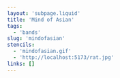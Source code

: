 ```yaml
---
layout: 'subpage.liquid'
title: 'Mind of Asian'
tags:
  - 'bands'
slug: 'mindofasian'
stencils:
  - 'mindofasian.gif'
  - 'http://localhost:5173/rat.jpg'
links: []
---
```

